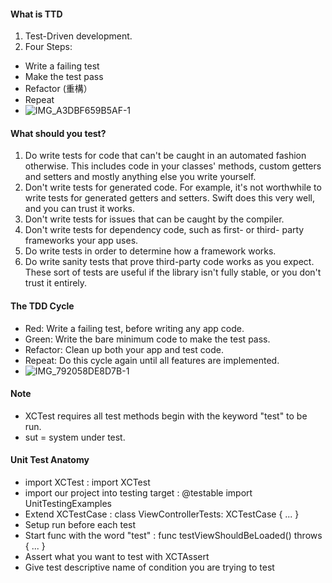 #### What is TTD
1. Test-Driven development.
2. Four Steps:
  - Write a failing test
  - Make the test pass
  - Refactor (重構）
  - Repeat
  - ![IMG_A3DBF659B5AF-1](https://user-images.githubusercontent.com/18608853/150532079-46887e2d-c49b-4fef-8303-be5f468bc8ec.jpeg)
  
  
#### What should you test?
1. Do write tests for code that can't be caught in an automated fashion otherwise. This includes code in your classes' methods, custom getters and setters and mostly anything else you write yourself.
2. Don't write tests for generated code. For example, it's not worthwhile to write tests for generated getters and setters. Swift does this very well, and you can trust it works.
3. Don't write tests for issues that can be caught by the compiler.
4. Don't write tests for dependency code, such as first- or third- party frameworks your app uses.
5. Do write tests in order to determine how a framework works.
6. Do write sanity tests that prove third-party code works as you expect. These sort of tests are useful if the library isn't fully stable, or you don't trust it entirely.



#### The TDD Cycle
- Red: Write a failing test, before writing any app code.
- Green: Write the bare minimum code to make the test pass.
- Refactor: Clean up both your app and test code.
- Repeat: Do this cycle again until all features are implemented.
- ![IMG_792058DE8D7B-1](https://user-images.githubusercontent.com/18608853/150534503-287217a8-6026-4f52-8fe2-97fa4550840a.jpeg)


#### Note
- XCTest requires all test methods begin with the keyword "test" to be run.
- sut = system under test.


#### Unit Test Anatomy
- import XCTest : import XCTest
- import our project into testing target : @testable import UnitTestingExamples
- Extend XCTestCase : class ViewControllerTests: XCTestCase { ... }
- Setup run before each test 
- Start func with the word "test" : func testViewShouldBeLoaded() throws { ... }
- Assert what you want to test with XCTAssert
- Give test descriptive name of condition you are trying to test


